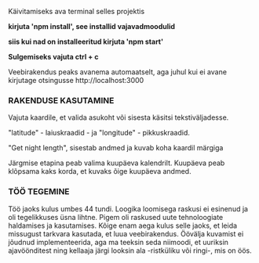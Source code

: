 Käivitamiseks ava terminal selles projektis

**kirjuta 'npm install', see installid vajavadmoodulid**

**siis kui nad on installeeritud kirjuta 'npm start'**

**Sulgemiseks vajuta ctrl + c**

Veebirakendus peaks avanema automaatselt, aga juhul kui ei avane
kirjutage otsingusse http://localhost:3000

### RAKENDUSE KASUTAMINE

Vajuta kaardile, et valida asukoht või sisesta käsitsi tekstiväljadesse.

"latitude" - laiuskraadid - ja "longitude" - pikkuskraadid. 

"Get night length", sisestab andmed ja kuvab koha kaardil märgiga

Järgmise etapina peab valima kuupäeva kalendrilt. Kuupäeva peab klõpsama
kaks korda, et kuvaks õige kuupäeva andmed.

### TÖÖ TEGEMINE
Töö jaoks kulus umbes 44 tundi. Loogika loomisega raskusi ei esinenud ja oli
tegelikkuses üsna lihtne. Pigem oli raskused uute tehnoloogiate haldamises ja
kasutamises. Kõige enam aega kulus selle jaoks, et leida missugust tarkvara
kasutada, et luua veebirakendus. Öövälja kuvamist ei jõudnud implementeerida,
aga ma teeksin seda niimoodi, et uuriksin ajavöönditest ning kellaaja järgi
looksin ala -ristküliku või ringi-, mis on öös.

